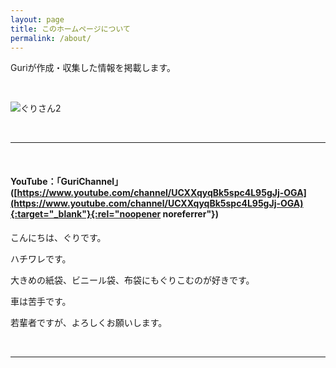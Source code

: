 ```yaml
---
layout: page
title: このホームページについて
permalink: /about/
---
```


Guriが作成・収集した情報を掲載します。

<br>

![ぐりさん2](/GuriPages/image/ぐりさん2.png)

<br>

---

<br>

#### YouTube：「GuriChannel」 ([https://www.youtube.com/channel/UCXXqyqBk5spc4L95gJj-OGA](https://www.youtube.com/channel/UCXXqyqBk5spc4L95gJj-OGA){:target="_blank"}{:rel="noopener noreferrer"})


こんにちは、ぐりです。

ハチワレです。

大きめの紙袋、ビニール袋、布袋にもぐりこむのが好きです。

車は苦手です。

若輩者ですが、よろしくお願いします。

<br>

---
